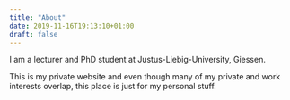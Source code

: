 ```yaml
---
title: "About"
date: 2019-11-16T19:13:10+01:00
draft: false
---
```


I am a lecturer and PhD student at Justus-Liebig-University, Giessen.

This is my private website and even though many of my private and work interests overlap, this place is just for my personal stuff.

